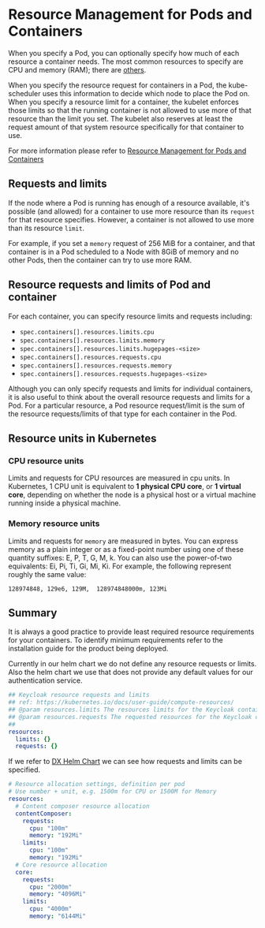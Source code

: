 
# Resource Management for Pods and Containers

When you specify a Pod, you can optionally specify how much of each resource a container needs. The most common resources to specify are CPU and memory (RAM); there are [others](https://kubernetes.io/docs/concepts/configuration/manage-resources-containers/#resource-types).

When you specify the resource request for containers in a Pod, the kube-scheduler uses this information to decide which node to place the Pod on. When you specify a resource limit for a container, the kubelet enforces those limits so that the running container is not allowed to use more of that resource than the limit you set. The kubelet also reserves at least the request amount of that system resource specifically for that container to use.

For more information please refer to [Resource Management for Pods and Containers](https://kubernetes.io/docs/concepts/configuration/manage-resources-containers/)

## Requests and limits

If the node where a Pod is running has enough of a resource available, it's possible (and allowed) for a container to use more resource than its `request` for that resource specifies. However, a container is not allowed to use more than its resource `limit`.

For example, if you set a `memory` request of 256 MiB for a container, and that container is in a Pod scheduled to a Node with 8GiB of memory and no other Pods, then the container can try to use more RAM.

## Resource requests and limits of Pod and container

For each container, you can specify resource limits and requests including:

- `spec.containers[].resources.limits.cpu`
- `spec.containers[].resources.limits.memory`
- `spec.containers[].resources.limits.hugepages-<size>`
- `spec.containers[].resources.requests.cpu`
- `spec.containers[].resources.requests.memory`
- `spec.containers[].resources.requests.hugepages-<size>`

Although you can only specify requests and limits for individual containers, it is also useful to think about the overall resource requests and limits for a Pod. For a particular resource, a Pod resource request/limit is the sum of the resource requests/limits of that type for each container in the Pod.

## Resource units in Kubernetes

### CPU resource units

Limits and requests for CPU resources are measured in cpu units. In Kubernetes, 1 CPU unit is equivalent to **1 physical CPU core**, or **1 virtual core**, depending on whether the node is a physical host or a virtual machine running inside a physical machine.

### Memory resource units

Limits and requests for `memory` are measured in bytes. You can express memory as a plain integer or as a fixed-point number using one of these quantity suffixes: E, P, T, G, M, k. You can also use the power-of-two equivalents: Ei, Pi, Ti, Gi, Mi, Ki. For example, the following represent roughly the same value:

```
128974848, 129e6, 129M,  128974848000m, 123Mi
```

## Summary

It is always a good practice to provide least required resource requirements for your containers. To identify minimum requirements refer to the installation guide for the product being deployed.

Currently in our helm chart we do not define any resource requests or limits. Also the helm chart we use that does not provide any default values for our authentication service.

```yaml
## Keycloak resource requests and limits
## ref: https://kubernetes.io/docs/user-guide/compute-resources/
## @param resources.limits The resources limits for the Keycloak containers
## @param resources.requests The requested resources for the Keycloak containers
##
resources:
  limits: {}
  requests: {}
```

If we refer to [DX Helm Chart](https://git.cwp.pnp-hcl.com/websphere-portal-incubator/dx-helm-charts) we can see how requests and limits can be specified.

```yaml
# Resource allocation settings, definition per pod
# Use number + unit, e.g. 1500m for CPU or 1500M for Memory
resources:
  # Content composer resource allocation
  contentComposer:
    requests:
      cpu: "100m"
      memory: "192Mi"
    limits:
      cpu: "100m"
      memory: "192Mi"
  # Core resource allocation
  core:
    requests:
      cpu: "2000m"
      memory: "4096Mi"
    limits:
      cpu: "4000m"
      memory: "6144Mi"
```
